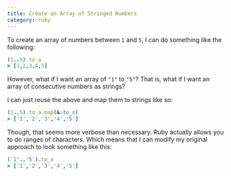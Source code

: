 ```yaml
--- 
title: Create an Array of Stringed Numbers
category: ruby
---
```


To create an array of numbers between `1` and `5`, I can do something like
the following:

```ruby
(1..5).to_a
> [1,2,3,4,5]
```

However, what if I want an array of `"1"` to `"5"`? That is, what if I want
an array of consecutive numbers as strings?

I can just reuse the above and map them to strings like so:

```ruby
(1..5).to_a.map(&:to_s)
> ['1','2','3','4','5']
```

Though, that seems more verbose than necessary. Ruby actually allows you to
do ranges of characters. Which means that I can modify my original approach
to look something like this:

```ruby
('1'..'5').to_a
> ['1','2','3','4','5']
```
